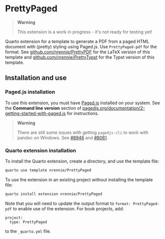 # PrettyPaged

> **Warning**
>
> This extension is a work in progress - it's not ready for testing yet!

Quarto extension for a template to generate a PDF from a paged HTML document with (pretty) styling using Paged.js. Use `PrettyPaged-pdf` for the format. See [github.com/nrennie/PrettyPDF](https://github.com/nrennie/PrettyPDF) for the LaTeX version of this template and [github.com/nrennie/PrettyTypst](https://github.com/nrennie/PrettyTypst) for the Typst version of this template.

## Installation and use

### Paged.js installation

To use this extension, you must have [Paged.js](https://pagedjs.org/) installed on your system. See the **Command line version** section of [pagedjs.org/documentation/2-getting-started-with-paged.js](https://pagedjs.org/documentation/2-getting-started-with-paged.js/) for instructions.

> **Warning**
>
> There are still some issues with getting `pagedjs-cli` to work with pandoc on Windows. See [#8946](https://github.com/quarto-dev/quarto-cli/issues/8946) and [#8061](https://github.com/jgm/pandoc/issues/8061).

### Quarto extension installation

To install the Quarto extension, create a directory, and use the template file:

``` bash
quarto use template nrennie/PrettyPaged
```

To use the extension in an existing project without installing the template file:

``` bash
quarto install extension nrennie/PrettyPaged
```
Note that you will need to update the output format to `format: PrettyPaged-pdf` to enable use of the extension. For book projects, add:

```
project:
  type: PrettyPaged
```
to the `_quarto.yml` file.

